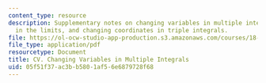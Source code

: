 ```yaml
---
content_type: resource
description: Supplementary notes on changing variables in multiple integrals, putting
  in the limits, and changing coordinates in triple integrals.
file: https://ol-ocw-studio-app-production.s3.amazonaws.com/courses/18-02-multivariable-calculus-fall-2007/05f51f37ac3bb5801af56e6879728f68_multipl_integrls.pdf
file_type: application/pdf
resourcetype: Document
title: CV. Changing Variables in Multiple Integrals
uid: 05f51f37-ac3b-b580-1af5-6e6879728f68
---
```

